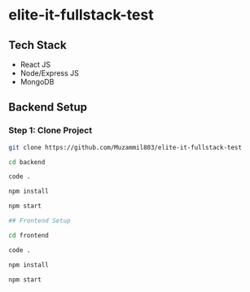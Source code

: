 # elite-it-fullstack-test

## Tech Stack
- React JS
- Node/Express JS
- MongoDB

## Backend Setup

### Step 1: Clone Project
```bash
git clone https://github.com/Muzammil803/elite-it-fullstack-test

cd backend

code .

npm install

npm start

## Frontend Setup

cd frontend

code .

npm install 

npm start